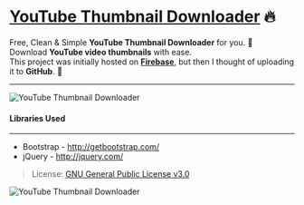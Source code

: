 # [YouTube Thumbnail Downloader](https://youtube-thumbnail-grabber.netlify.app/) :fire:

Free, Clean & Simple **YouTube Thumbnail Downloader** for you. :slightly_smiling_face: <br>
Download **YouTube video thumbnails** with ease.<br>
This project was initially hosted on [**Firebase**](https://yt-thumbnail-downloader.firebaseapp.com), but then I thought of uploading it to **GitHub**. :rocket:

---

![YouTube Thumbnail Downloader]([https://raw.github.com/harsh98trivedi/YouTube-Thumbnail-Downloader/master/images/meta.jpg](https://blogger.googleusercontent.com/img/a/AVvXsEh4Js5XVfwWpYUK0O2TaK8W04Z2sel3Zgt5QBMZLumRTweSYRostsIAkTJ8_hrEje6B4GOeksyx-eG0IbnQGCKdNfc_i9EC-2CvqNR5QiBQTpC4j-R3Kb5yZNaE3Qt6O0V2UG0hwgveZvZerykJGEDsUwqOZtwwNcZzv-76Cc5E5HGeSGiPwSr2hypbsg=s1600-rw))

#### Libraries Used

---

* Bootstrap - http://getbootstrap.com/
* jQuery - http://jquery.com/

> License: [GNU General Public License v3.0]()

![YouTube Thumbnail Downloader](https://img.shields.io/badge/YouTube-Thumbnail%20Downloader-green.svg)
